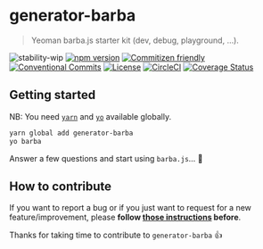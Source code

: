 # generator-barba

> Yeoman barba.js starter kit (dev, debug, playground, …).

![stability-wip](https://img.shields.io/badge/stability-work_in_progress-lightgrey.svg?style=flat-square)
[![npm version](https://img.shields.io/npm/v/@barba/generator-barba.svg?style=flat-square)](https://www.npmjs.org/package/generator-barba)
[![Commitizen friendly](https://img.shields.io/badge/commitizen-friendly-brightgreen.svg?style=flat-square)](http://commitizen.github.io/cz-cli/)
[![Conventional Commits](https://img.shields.io/badge/Conventional%20Commits-1.0.0-yellow.svg?style=flat-square)](https://conventionalcommits.org)
[![License](https://img.shields.io/badge/license-MIT-green.svg?style=flat-square)](https://github.com/barbajs/generator-barba/blob/master/LICENSE)
[![CircleCI](https://img.shields.io/circleci/project/github/barbajs/generator-barba/master.svg?style=flat-square)](https://circleci.com/gh/barbajs/generator-barba/tree/master)
[![Coverage Status](https://img.shields.io/coveralls/github/barbajs/generator-barba/master.svg?style=flat-square)](https://coveralls.io/github/barbajs/generator-barba?branch=master)

## Getting started

NB: You need [`yarn`](https://yarnpkg.com/lang/en/) and [`yo`](https://yeoman.io/) available globally.

```sh
yarn global add generator-barba
yo barba
```

Answer a few questions and start using `barba.js`… :tada:

## How to contribute

If you want to report a bug or if you just want to request for a new feature/improvement, please **follow [those instructions](CONTRIBUTING.md) before**.

Thanks for taking time to contribute to `generator-barba` :+1:
